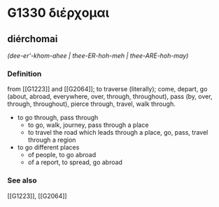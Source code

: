 # G1330 διέρχομαι

## diérchomai

_(dee-er'-khom-ahee | thee-ER-hoh-meh | thee-ARE-hoh-may)_

### Definition

from [[G1223]] and [[G2064]]; to traverse (literally); come, depart, go (about, abroad, everywhere, over, through, throughout), pass (by, over, through, throughout), pierce through, travel, walk through.

- to go through, pass through
  - to go, walk, journey, pass through a place
  - to travel the road which leads through a place, go, pass, travel through a region
- to go different places
  - of people, to go abroad
  - of a report, to spread, go abroad

### See also

[[G1223]], [[G2064]]

